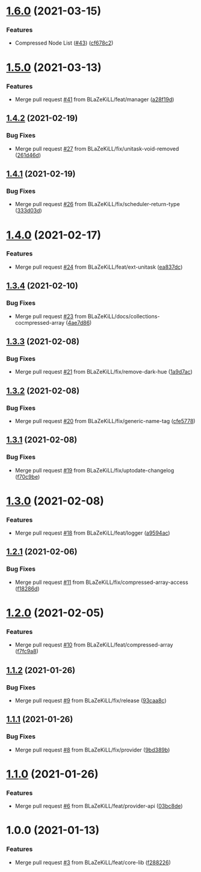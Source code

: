# [1.6.0](https://github.com/BLaZeKiLL/CBSL/compare/v1.5.0...v1.6.0) (2021-03-15)


### Features

* Compressed Node List ([#43](https://github.com/BLaZeKiLL/CBSL/issues/43)) ([cf678c2](https://github.com/BLaZeKiLL/CBSL/commit/cf678c22286a835b3fcf4ed82a79666ab8a9e501))

# [1.5.0](https://github.com/BLaZeKiLL/CBSL/compare/v1.4.2...v1.5.0) (2021-03-13)


### Features

* Merge pull request [#41](https://github.com/BLaZeKiLL/CBSL/issues/41) from BLaZeKiLL/feat/manager ([a28f19d](https://github.com/BLaZeKiLL/CBSL/commit/a28f19d60748dbbc90195933d8ae823bc9e025dd))

## [1.4.2](https://github.com/BLaZeKiLL/CBSL/compare/v1.4.1...v1.4.2) (2021-02-19)


### Bug Fixes

* Merge pull request [#27](https://github.com/BLaZeKiLL/CBSL/issues/27) from BLaZeKiLL/fix/unitask-void-removed ([261d46d](https://github.com/BLaZeKiLL/CBSL/commit/261d46d0a0c57413ad874a0df5412d8036d2c1e3))

## [1.4.1](https://github.com/BLaZeKiLL/CBSL/compare/v1.4.0...v1.4.1) (2021-02-19)


### Bug Fixes

* Merge pull request [#26](https://github.com/BLaZeKiLL/CBSL/issues/26) from BLaZeKiLL/fix/scheduler-return-type ([333d03d](https://github.com/BLaZeKiLL/CBSL/commit/333d03ddf63330f2405ad083746eae7de261890e))

# [1.4.0](https://github.com/BLaZeKiLL/CBSL/compare/v1.3.4...v1.4.0) (2021-02-17)


### Features

* Merge pull request [#24](https://github.com/BLaZeKiLL/CBSL/issues/24) from BLaZeKiLL/feat/ext-unitask ([ea837dc](https://github.com/BLaZeKiLL/CBSL/commit/ea837dc5f920ad3567b0455751b6ea5a6bfdcff4))

## [1.3.4](https://github.com/BLaZeKiLL/CBSL/compare/v1.3.3...v1.3.4) (2021-02-10)


### Bug Fixes

* Merge pull request [#23](https://github.com/BLaZeKiLL/CBSL/issues/23) from BLaZeKiLL/docs/collections-cocmpressed-array ([4ae7d86](https://github.com/BLaZeKiLL/CBSL/commit/4ae7d8663e17618f33645d2511825806c76b1f63))

## [1.3.3](https://github.com/BLaZeKiLL/CBSL/compare/v1.3.2...v1.3.3) (2021-02-08)


### Bug Fixes

* Merge pull request [#21](https://github.com/BLaZeKiLL/CBSL/issues/21) from BLaZeKiLL/fix/remove-dark-hue ([1a9d7ac](https://github.com/BLaZeKiLL/CBSL/commit/1a9d7ace058e2defa3f395cd13e899f00bed5be8))

## [1.3.2](https://github.com/BLaZeKiLL/CBSL/compare/v1.3.1...v1.3.2) (2021-02-08)


### Bug Fixes

* Merge pull request [#20](https://github.com/BLaZeKiLL/CBSL/issues/20) from BLaZeKiLL/fix/generic-name-tag ([cfe5778](https://github.com/BLaZeKiLL/CBSL/commit/cfe577873826f326527f85cfbf930ab72ad3c44f))

## [1.3.1](https://github.com/BLaZeKiLL/CBSL/compare/v1.3.0...v1.3.1) (2021-02-08)


### Bug Fixes

* Merge pull request [#19](https://github.com/BLaZeKiLL/CBSL/issues/19) from BLaZeKiLL/fix/uptodate-changelog ([f70c9be](https://github.com/BLaZeKiLL/CBSL/commit/f70c9bec95872ab11b549f0600415e4ea3adcbf0))

# [1.3.0](https://github.com/BLaZeKiLL/CBSL/compare/v1.2.1...v1.3.0) (2021-02-08)


### Features

* Merge pull request [#18](https://github.com/BLaZeKiLL/CBSL/issues/18) from BLaZeKiLL/feat/logger ([a9594ac](https://github.com/BLaZeKiLL/CBSL/commit/a9594ac2eb68f38cf8c1eb85056a85d3ed5b39bb))

## [1.2.1](https://github.com/BLaZeKiLL/CBSL/compare/v1.2.0...v1.2.1) (2021-02-06)


### Bug Fixes

* Merge pull request [#11](https://github.com/BLaZeKiLL/CBSL/issues/11) from BLaZeKiLL/fix/compressed-array-access ([f18286d](https://github.com/BLaZeKiLL/CBSL/commit/f18286d931c73dcf0631c545862f192ca687bba7))

# [1.2.0](https://github.com/BLaZeKiLL/CBSL/compare/v1.1.2...v1.2.0) (2021-02-05)


### Features

* Merge pull request [#10](https://github.com/BLaZeKiLL/CBSL/issues/10) from BLaZeKiLL/feat/compressed-array ([f7fc9a8](https://github.com/BLaZeKiLL/CBSL/commit/f7fc9a8a2ca85c181fa40476731c673987dea719))

## [1.1.2](https://github.com/BLaZeKiLL/CBSL/compare/v1.1.1...v1.1.2) (2021-01-26)


### Bug Fixes

* Merge pull request [#9](https://github.com/BLaZeKiLL/CBSL/issues/9) from BLaZeKiLL/fix/release ([93caa8c](https://github.com/BLaZeKiLL/CBSL/commit/93caa8c9ee97d6327c70262be59b0b6d01e695a8))

## [1.1.1](https://github.com/BLaZeKiLL/CBSL/compare/v1.1.0...v1.1.1) (2021-01-26)


### Bug Fixes

* Merge pull request [#8](https://github.com/BLaZeKiLL/CBSL/issues/8) from BLaZeKiLL/fix/provider ([9bd389b](https://github.com/BLaZeKiLL/CBSL/commit/9bd389bf08b20c05f45f9b731a0688d86cf0e998))

# [1.1.0](https://github.com/BLaZeKiLL/CBSL/compare/v1.0.0...v1.1.0) (2021-01-26)


### Features

* Merge pull request [#6](https://github.com/BLaZeKiLL/CBSL/issues/6) from BLaZeKiLL/feat/provider-api ([03bc8de](https://github.com/BLaZeKiLL/CBSL/commit/03bc8dee9fe5c992fb30aee90243913d95982cc5))

# 1.0.0 (2021-01-13)


### Features

* Merge pull request [#3](https://github.com/BLaZeKiLL/CBSL/issues/3) from BLaZeKiLL/feat/core-lib ([f288226](https://github.com/BLaZeKiLL/CBSL/commit/f2882267ef5a576e269e703d440cc8bff45de373))
